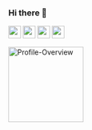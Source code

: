 ### Hi there 👋

<a href="https://www.linkedin.com/in/kushal-gajurel-296296144/"><img src="https://img.shields.io/badge/linkedin-%230077B5.svg?&style=for-the-badge&logo=linkedin&logoColor=white" height=25></a> 
<a href="https://www.instagram.com/kathmandumischief/"><img src="https://img.shields.io/badge/instagram-%23E4405F.svg?&style=for-the-badge&logo=instagram&logoColor=white" height=25></a> 
<a href="mailto:gajurelkushal1994@gmail.com"><img src="https://img.shields.io/badge/gmail-%2312100E.svg?&style=for-the-badge&logo=gmail&logoColor=white" height=25></a>
<a href="https://www.kushalgajurel.com.np"><img src="https://img.icons8.com/?size=100&id=UuZbMO5c0AHj&format=png&color=000000" height=25></a>


<img align="left" height="150vh" alt="Profile-Overview"
                src="https://github-readme-streak-stats.herokuapp.com/?user=Mgajurel&theme=tokyonight" />
